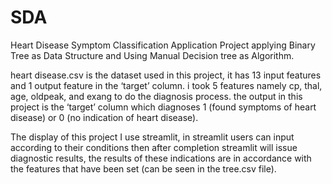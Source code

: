 # SDA
Heart Disease Symptom Classification Application Project applying Binary Tree as Data Structure and Using Manual Decision tree as Algorithm.

heart disease.csv is the dataset used in this project, it has 13 input features and 1 output feature in the ‘target’ column. i took 5 features namely cp, thal, age, oldpeak, and exang to do the diagnosis process. the output in this project is the ‘target’ column which diagnoses 1 (found symptoms of heart disease) or 0 (no indication of heart disease).

The display of this project I use streamlit, in streamlit users can input according to their conditions then after completion streamlit will issue diagnostic results, the results of these indications are in accordance with the features that have been set (can be seen in the tree.csv file).
